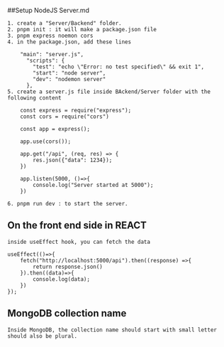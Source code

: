 ##Setup NodeJS Server.md

	1. create a "Server/Backend" folder.
	2. pnpm init : it will make a package.json file
	3. pnpm express noemon cors
	4. in the package.json, add these lines

		"main": "server.js",
		  "scripts": {
		    "test": "echo \"Error: no test specified\" && exit 1",
		    "start": "node server",
		    "dev": "nodemon server"
		  },
	5. create a server.js file inside BAckend/Server folder with the following content

		const express = require("express");
		const cors = require("cors")
		
		const app = express();

		app.use(cors());

		app.get("/api", (req, res) => {
			res.json({"data": 1234});
		})

		app.listen(5000, ()=>{
			console.log("Server started at 5000");
		})

	6. pnpm run dev : to start the server.

## On the front end side in REACT
	
	inside useEffect hook, you can fetch the data

	useEffect(()=>{
		fetch("http://localhost:5000/api").then((response) =>{
			return response.json()
		}).then((data)=>{
			console.log(data);
		})
	});

## MongoDB collection name
	Inside MongoDB, the collection name should start with small letter should also be plural.